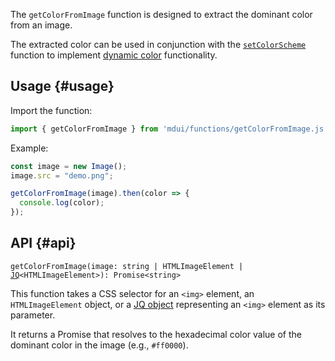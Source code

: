 The `getColorFromImage` function is designed to extract the dominant color from an image.

The extracted color can be used in conjunction with the [`setColorScheme`](/en/docs/2/functions/setColorScheme) function to implement [dynamic color](/en/docs/2/styles/dynamic-color) functionality.


## Usage {#usage}

Import the function:

```js
import { getColorFromImage } from 'mdui/functions/getColorFromImage.js';
```

Example:

```js
const image = new Image();
image.src = "demo.png";

getColorFromImage(image).then(color => {
  console.log(color);
});
```

## API {#api}

<pre><code class="nohighlight">getColorFromImage(image: string | HTMLImageElement | <a href="/en/docs/2/functions/jq">JQ</a>&lt;HTMLImageElement&gt;): Promise&lt;string&gt;</code></pre>

This function takes a CSS selector for an `<img>` element, an `HTMLImageElement` object, or a [JQ object](/en/docs/2/functions/jq) representing an `<img>` element as its parameter.

It returns a Promise that resolves to the hexadecimal color value of the dominant color in the image (e.g., `#ff0000`).
